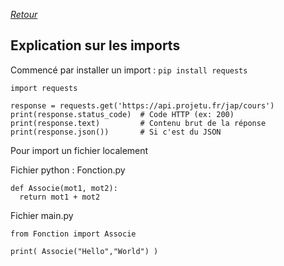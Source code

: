 [*Retour*](https://github.com/DorianBucc/Cours/tree/main/Python/Cours/README.MD)

## Explication sur les imports

Commencé par installer un import : ```pip install requests```

```
import requests

response = requests.get('https://api.projetu.fr/jap/cours')
print(response.status_code)  # Code HTTP (ex: 200)
print(response.text)         # Contenu brut de la réponse
print(response.json())       # Si c'est du JSON
```

Pour import un fichier localement

Fichier python : Fonction.py
```
def Associe(mot1, mot2):
  return mot1 + mot2
```

Fichier main.py
```
from Fonction import Associe

print( Associe("Hello","World") ) 
```
